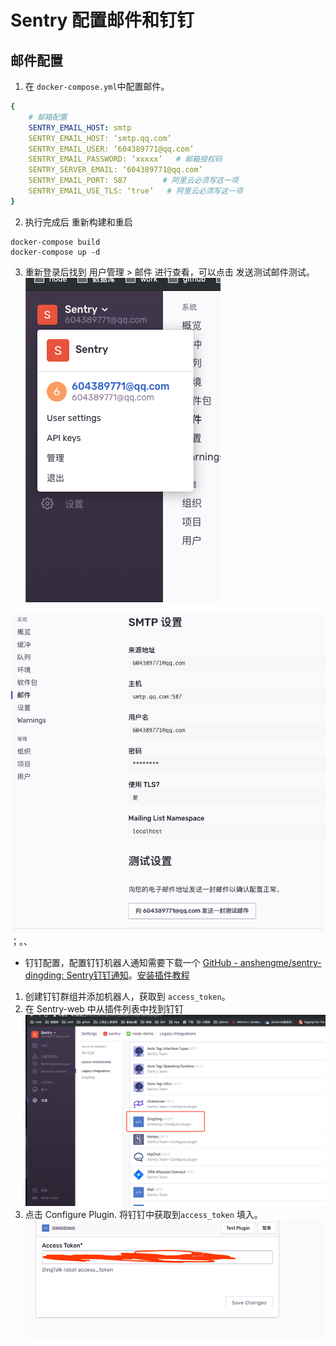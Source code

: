 # Sentry 配置邮件和钉钉
## 邮件配置
1. 在 `docker-compose.yml`中配置邮件。
```yaml
{
 	# 邮箱配置
	SENTRY_EMAIL_HOST: smtp
	SENTRY_EMAIL_HOST: ‘smtp.qq.com’
	SENTRY_EMAIL_USER: ‘604389771@qq.com’
	SENTRY_EMAIL_PASSWORD: ‘xxxxx’   # 邮箱授权码
	SENTRY_SERVER_EMAIL: ‘604389771@qq.com’
	SENTRY_EMAIL_PORT: 587        # 阿里云必须写这一项
	SENTRY_EMAIL_USE_TLS: ‘true’   # 阿里云必须写这一项
}
```

2. 执行完成后 重新构建和重启
```shell
docker-compose build
docker-compose up -d
```

3. 重新登录后找到 用户管理 > 邮件 进行查看，可以点击 发送测试邮件测试。
![](Sentry%20%E9%85%8D%E7%BD%AE%E9%82%AE%E4%BB%B6%E5%92%8C%E9%92%89%E9%92%89/1B018688-34F7-4F7A-B545-4EEAE2096ABA%203.png)

![](Sentry%20%E9%85%8D%E7%BD%AE%E9%82%AE%E4%BB%B6%E5%92%8C%E9%92%89%E9%92%89/2AEBEC99-5467-442F-B1C0-9CABEDD2415E%203.png)；。、

* 钉钉配置，配置钉钉机器人通知需要下载一个 [GitHub - anshengme/sentry-dingding: Sentry钉钉通知](https://github.com/anshengme/sentry-dingding)。[安装插件教程](https://blog.ansheng.me/article/docker-sentry-django-email-dingtalk/)

1. 创建钉钉群组并添加机器人，获取到 `access_token`。
2. 在 Sentry-web 中从插件列表中找到钉钉
![](Sentry%20%E9%85%8D%E7%BD%AE%E9%82%AE%E4%BB%B6%E5%92%8C%E9%92%89%E9%92%89/C58619D8-3273-414F-971D-3A18F55C8666%203.png)
3. 点击 Configure Plugin. 将钉钉中获取到`access_token` 填入。
![](Sentry%20%E9%85%8D%E7%BD%AE%E9%82%AE%E4%BB%B6%E5%92%8C%E9%92%89%E9%92%89/19AC08EE-8879-49CD-94B1-4944C2EC2DB8%203.png)




